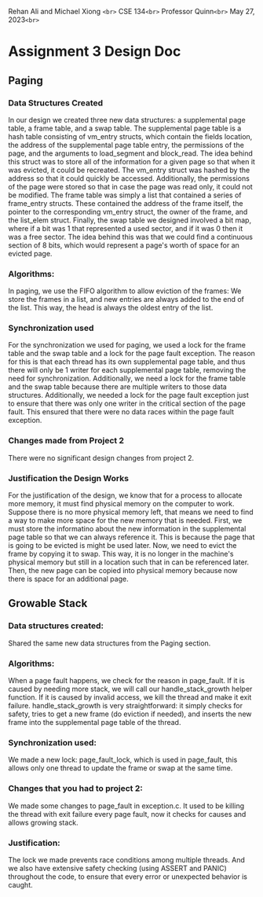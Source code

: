 Rehan Ali and Michael Xiong `<br>`
CSE 134`<br>`
Professor Quinn`<br>`
May 27, 2023`<br>`

# Assignment 3 Design Doc

## Paging

### Data Structures Created

In our design we created three new data structures: a supplemental page table, a frame table, and a swap table. The supplemental page table is a hash table consisting of vm_entry structs, which contain the fields location, the address of the supplemental page table entry, the permissions of the page, and the arguments to load_segment and block_read. The idea behind this struct was to store all of the information for a given page so that when it was evicted, it could be recreated. The vm_entry struct was hashed by the address so that it could quickly be accessed. Additionally, the permissions of the page were stored so that in case the page was read only, it could not be modified. The frame table was simply a list that contained a series of frame_entry structs. These contained the address of the frame itself, the pointer to the corresponding vm_entry struct, the owner of the frame, and the list_elem struct. Finally, the swap table we designed involved a bit map, where if a bit was 1 that represented a used sector, and if it was 0 then it was a free sector. The idea behind this was that we could find a continuous section of 8 bits, which would represent a page's worth of space for an evicted page.

### Algorithms:

In paging, we use the FIFO algorithm to allow eviction of the frames: We store the frames in a list, and new entries are always added to the end of the list. This way, the head is always the oldest entry of the list.

### Synchronization used

For the synchronization we used for paging, we used a lock for the frame table and the swap table and a lock for the page fault exception. The reason for this is that each thread has its own supplemental page table, and thus there will only be 1 writer for each supplemental page table, removing the need for synchronization. Additionally, we need a lock for the frame table and the swap table because there are multiple writers to those data structures. Additionally, we needed a lock for the page fault exception just to ensure that there was only one writer in the critical section of the page fault. This ensured that there were no data races within the page fault exception.

### Changes made from Project 2

There were no significant design changes from project 2.

### Justification the Design Works

For the justification of the design, we know that for a process to allocate more memory, it must find physical memory on the computer to work. Suppose there is no more physical memory left, that means we need to find a way to make more space for the new memory that is needed. First, we must store the informatino about the new information in the supplemental page table so that we can always reference it. This is because the page that is going to be evicted is might be used later. Now, we need to evict the frame by copying it to swap. This way, it is no longer in the machine's physical memory but still in a location such that in can be referenced later. Then, the new page can be copied into physical memory because now there is space for an additional page.

## Growable Stack

### Data structures created:

Shared the same new data structures from the Paging section.

### Algorithms:

When a page fault happens, we check for the reason in page_fault. If it is caused by needing more stack, we will call our handle_stack_growth helper function. If it is caused by invalid access, we kill the thread and make it exit failure. handle_stack_growth is very straightforward: it simply checks for safety, tries to get a new frame (do eviction if needed), and inserts the new frame into the supplemental page table of the thread.

### Synchronization used:

We made a new lock: page_fault_lock, which is used in page_fault, this allows only one thread to update the frame or swap at the same time.

### Changes that you had to project 2:

We made some changes to page_fault in exception.c. It used to be killing the thread with exit failure every page fault, now it checks for causes and allows growing stack.

### Justification:

The lock we made prevents race conditions among multiple threads. And we also have extensive safety checking (using ASSERT and PANIC) throughout the code, to ensure that every error or unexpected behavior is caught.

